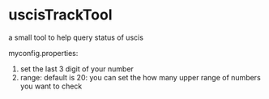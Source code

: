 # uscisTrackTool
a small tool to help query status of uscis

myconfig.properties:
1) set the last 3 digit of your number
2) range: default is 20: you can set the how many upper range of numbers you want to check
